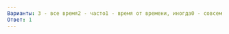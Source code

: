 ```yaml
---
Варианты: 3 - все время2 - часто1 - время от времени, иногда0 - совсем не испытываю
Ответ: 1
---
```

